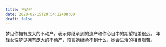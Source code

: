 ```yaml
---
title: 不动产
date: 2020-02-15T20:54:12+08:00
draft: false
---
```


梦见你拥有庞大的不动产，表示你继承到的遗产和你心目中的期望相差很远。
年轻女性梦见拥有庞大的不动产，预言她继承不到什么，她会生活的相当艰苦。
